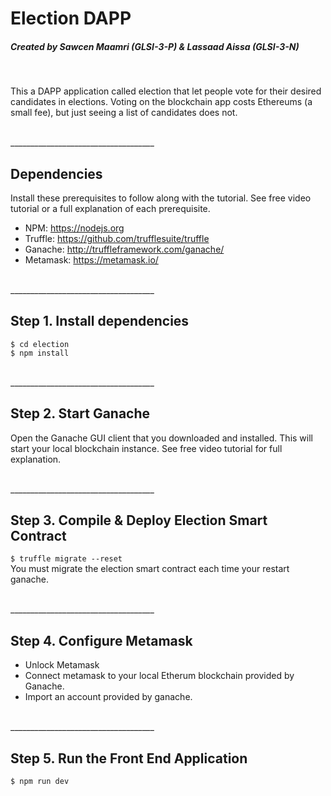 # Election DAPP

##### Created by Sawcen Maamri (GLSI-3-P) & Lassaad Aissa (GLSI-3-N)

<br>

This a DAPP application called election that let people vote for their desired candidates in elections.
Voting on the blockchain app costs Ethereums (a small fee), but just seeing a list of candidates does not.

<br>
____________________________________

<br>

## Dependencies

Install these prerequisites to follow along with the tutorial. See free video tutorial or a full explanation of each prerequisite.

- NPM: https://nodejs.org
- Truffle: https://github.com/trufflesuite/truffle
- Ganache: http://truffleframework.com/ganache/
- Metamask: https://metamask.io/

<br>
____________________________________

<br>

## Step 1. Install dependencies

```
$ cd election
$ npm install
```

<br>
____________________________________

<br>

## Step 2. Start Ganache

Open the Ganache GUI client that you downloaded and installed. This will start your local blockchain instance. See free video tutorial for full explanation.

<br>
____________________________________

<br>

## Step 3. Compile & Deploy Election Smart Contract

`$ truffle migrate --reset` <br>
You must migrate the election smart contract each time your restart ganache.

<br>
____________________________________

<br>

## Step 4. Configure Metamask

- Unlock Metamask
- Connect metamask to your local Etherum blockchain provided by Ganache.
- Import an account provided by ganache.

<br>
____________________________________

<br>

## Step 5. Run the Front End Application

`$ npm run dev`
